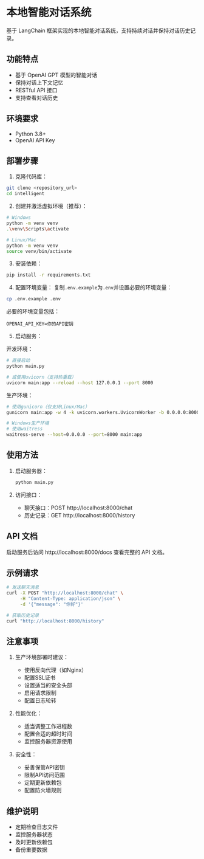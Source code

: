 # 本地智能对话系统

基于 LangChain 框架实现的本地智能对话系统，支持持续对话并保持对话历史记录。

## 功能特点

- 基于 OpenAI GPT 模型的智能对话
- 保持对话上下文记忆
- RESTful API 接口
- 支持查看对话历史

## 环境要求

- Python 3.8+
- OpenAI API Key

## 部署步骤

1. 克隆代码库：
```bash
git clone <repository_url>
cd intelligent
```

2. 创建并激活虚拟环境（推荐）：
```bash
# Windows
python -m venv venv
.\venv\Scripts\activate

# Linux/Mac
python -m venv venv
source venv/bin/activate
```

3. 安装依赖：
```bash
pip install -r requirements.txt
```

4. 配置环境变量：
复制`.env.example`为`.env`并设置必要的环境变量：
```bash
cp .env.example .env
```

必要的环境变量包括：
```
OPENAI_API_KEY=你的API密钥
```

5. 启动服务：

开发环境：
```bash
# 直接启动
python main.py

# 或使用uvicorn（支持热重载）
uvicorn main:app --reload --host 127.0.0.1 --port 8000
```

生产环境：
```bash
# 使用gunicorn（仅支持Linux/Mac）
gunicorn main:app -w 4 -k uvicorn.workers.UvicornWorker -b 0.0.0.0:8000

# Windows生产环境
# 使用waitress
waitress-serve --host=0.0.0.0 --port=8000 main:app
```

## 使用方法

1. 启动服务器：
   ```bash
   python main.py
   ```

2. 访问接口：
   - 聊天接口：POST http://localhost:8000/chat
   - 历史记录：GET http://localhost:8000/history

## API 文档

启动服务后访问 http://localhost:8000/docs 查看完整的 API 文档。

## 示例请求

```bash
# 发送聊天消息
curl -X POST "http://localhost:8000/chat" \
     -H "Content-Type: application/json" \
     -d '{"message": "你好"}'

# 获取历史记录
curl "http://localhost:8000/history"
```

## 注意事项

1. 生产环境部署时建议：
   - 使用反向代理（如Nginx）
   - 配置SSL证书
   - 设置适当的安全头部
   - 启用请求限制
   - 配置日志轮转

2. 性能优化：
   - 适当调整工作进程数
   - 配置合适的超时时间
   - 监控服务器资源使用

3. 安全性：
   - 妥善保管API密钥
   - 限制API访问范围
   - 定期更新依赖包
   - 配置防火墙规则

## 维护说明

- 定期检查日志文件
- 监控服务器状态
- 及时更新依赖包
- 备份重要数据
